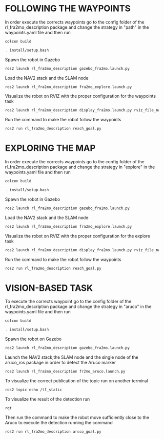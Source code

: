

# FOLLOWING THE WAYPOINTS

In order execute the corrects waypoints go to the config folder of the rl_fra2mo_description package and change the strategy in "path" in the waypoints.yaml file and then run
```bash
colcon build

```
```bash
. install/setup.bash

```


Spawn the robot in Gazebo
```bash
ros2 launch rl_fra2mo_description gazebo_fra2mo.launch.py

```

Load the NAV2 stack and the SLAM node

```bash
ros2 launch rl_fra2mo_description fra2mo_explore.launch.py

```
Visualize the robot on RVIZ with the proper configuration for the waypoints task

```bash
ros2 launch rl_fra2mo_description display_fra2mo.launch.py rviz_file_name:=goals.rviz
```
Run the command to make the robot follow the waypoints
```bash
ros2 run rl_fra2mo_description reach_goal.py
```
# EXPLORING THE MAP
In order execute the corrects waypoints go to the config folder of the rl_fra2mo_description package and change the strategy in "explore"  in the waypoints.yaml file   and then run
```bash
colcon build

```
```bash
. install/setup.bash

```

Spawn the robot in Gazebo
```bash
ros2 launch rl_fra2mo_description gazebo_fra2mo.launch.py

```

Load the NAV2 stack and the SLAM node

```bash
ros2 launch rl_fra2mo_description fra2mo_explore.launch.py

```


Visualize the robot on RVIZ with the proper configuration for the explore task
```bash
ros2 launch rl_fra2mo_description display_fra2mo.launch.py rviz_file_name:=explore.rviz

```

Run the command to make the robot follow the waypoints
```bash
ros2 run rl_fra2mo_description reach_goal.py
```



# VISION-BASED TASK
To execute the corrects waypoint go to the config folder of the rl_fra2mo_description package and change the strategy in "aruco"  in the waypoints.yaml file  and then run
```bash
colcon build

```
```bash
. install/setup.bash

```

Spawn the robot on Gazebo
```bash
ros2 launch rl_fra2mo_description gazebo_fra2mo.launch.py

```
Launch the NAV2 stack,the SLAM node and the single node of the aruco_ros package in order to detect the Aruco marker
```bash
ros2 launch rl_fra2mo_description fr2mo_aruco.launch.py

```
To visualize the correct publication of the topic run on another terminal
```bash
ros2 topic echo /tf_static

```
To visualize the result of the detection run

```bash
rqt

```

Then run the command to make the robot move sufficiently close to the Aruco to execute the detection running the command

```bash
ros2 run rl_fra2mo_description aruco_goal.py

```








